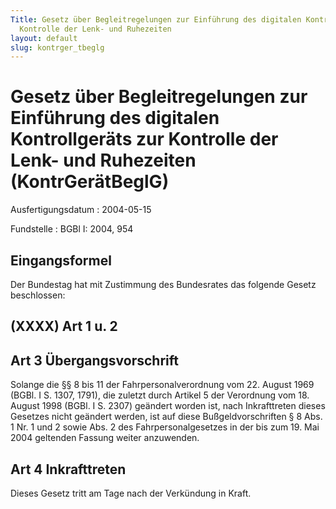 ```yaml
---
Title: Gesetz über Begleitregelungen zur Einführung des digitalen Kontrollgeräts zur
  Kontrolle der Lenk- und Ruhezeiten
layout: default
slug: kontrger_tbeglg
---
```


# Gesetz über Begleitregelungen zur Einführung des digitalen Kontrollgeräts zur Kontrolle der Lenk- und Ruhezeiten (KontrGerätBeglG)

Ausfertigungsdatum
:   2004-05-15

Fundstelle
:   BGBl I: 2004, 954



## Eingangsformel

Der Bundestag hat mit Zustimmung des Bundesrates das folgende Gesetz
beschlossen:


## (XXXX) Art 1 u. 2



## Art 3 Übergangsvorschrift

Solange die §§ 8 bis 11 der Fahrpersonalverordnung vom 22. August 1969
(BGBl. I S. 1307, 1791), die zuletzt durch Artikel 5 der Verordnung
vom 18. August 1998 (BGBl. I S. 2307) geändert worden ist, nach
Inkrafttreten dieses Gesetzes nicht geändert werden, ist auf diese
Bußgeldvorschriften § 8 Abs. 1 Nr. 1 und 2 sowie Abs. 2 des
Fahrpersonalgesetzes in der bis zum 19. Mai 2004 geltenden Fassung
weiter anzuwenden.


## Art 4 Inkrafttreten

Dieses Gesetz tritt am Tage nach der Verkündung in Kraft.

